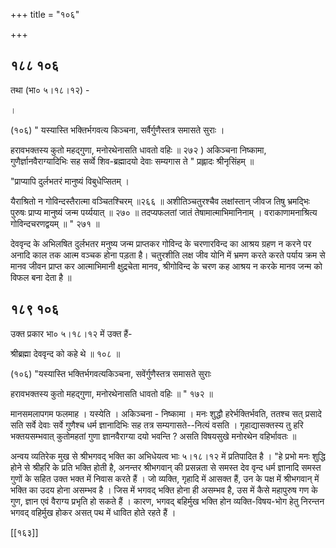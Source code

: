 +++
title = "१०६"

+++


## १८८ १०६
तथा (भा० ५।१८।१२) - 

। 

(१०६) " यस्यास्ति भक्तिर्भगवत्य किञ्चना, सर्वैर्गुणैस्तत्र समासते सुराः । 

हरावभक्तस्य कुतो महद्गुणा, मनोरथेनासति धावतो वहिः ॥ २७२ ) अकिञ्चना निष्कामा, गुणैर्ज्ञानवैराग्यादिभिः सह सर्व्वे शिव-ब्रह्मादयो देवाः सम्यगास ते " प्रह्लादः श्रीनृसिंहम् ॥ 

"प्राप्यापि दुर्लभतरं मानुष्यं विबुधेप्सितम् । 

यैराश्रितो न गोविन्दस्तैरात्मा वञ्चितश्चिरम् ॥२६६ ॥ अशीतिञ्चतुरश्चैव लक्षांस्तान् जीवज तिषु भ्रमद्भिः पुरुषः प्राप्य मानुष्यं जन्म पर्य्ययात् ॥ २७० ॥ तदप्यफलतां जातं तेषामात्माभिमानिनाम् । वराकाणामनाश्रित्य गोविन्दचरणद्वयम् ॥ " २७१ ॥ 

देववृन्द के अभिलषित दुर्लभतर मनुष्य जन्म प्राप्तकर गोविन्द के चरणारविन्द का आश्रय ग्रहण न करने पर अनादि काल तक आत्म वञ्चक होना पड़ता है। चतुरशीति लक्ष जीव योनि में भ्रमण करते करते पर्याय क्रम से मानव जीवन प्राप्त कर आत्माभिमानी क्षुद्रचेता मानव, श्रीगोविन्द के चरण कह आश्रय न करके मानव जन्म को विफल बना देता है ॥ 


## १८९ १०६
उक्त प्रकार भा० ५।१८।१२ में उक्त हैं- 

श्रीब्रह्मा देववृन्द को कहे थे ॥ १०८ ॥ 

(१०६) "यस्यास्ति भक्तिर्भगवत्यकिञ्चना, सवेंर्गुणैस्तत्र समासते सुराः 

हरावभक्तस्य कुतो महद्गुणा, मनोरथेनासति धावतो वहिः ॥ " १७२ ॥ 

मानसमलापगम फलमाह । यस्येति । अकिञ्चना - निष्कामा । मनः शुद्धौ हरेर्भक्तिर्भवति, ततश्च सत् प्रसादे सति सर्वे देवाः सर्वे गुणैश्च धर्म ज्ञानादिभिः सह तत्र सम्यगासते--नित्यं वसति । गृहाद्यासक्तस्य तु हरि भक्तयसम्भवात् कुतोमहतां गुणा ज्ञानवैराग्या दयो भवन्ति ? असति विषयसुखे मनोरथेन वहिर्भावतः ॥ 

अन्वय व्यतिरेक मुख से श्रीभगवद् भक्ति का अभिधेयत्व भाः ५।१८।१२ में प्रतिपादित है । "हे प्रभो मनः शुद्धि होने से श्रीहरि के प्रति भक्ति होती है, अनन्तर श्रीभगवान् की प्रसन्नता से समस्त देव वृन्द धर्म ज्ञानादि समस्त गुणों के सहित उक्त भक्त में निवास करते हैं । जो व्यक्ति, गृहादि में आसक्त हैं, उन के पक्ष में श्रीभगवान् में भक्ति का उदय होना असम्भव है । जिस में भगवद् भक्ति होना ही असम्भव है, उस में कैसे महापुरुष गण के गुण, ज्ञान एवं वैराग्य प्रभृति हो सकते हैं । कारण, भगवद् बहिर्मुख भक्ति होन व्यक्ति-विषय-भोग हेतु निरन्तन भगवद् वहिर्मुख होकर असत् पथ में धावित होते रहते हैं । 



[[१६३]]
